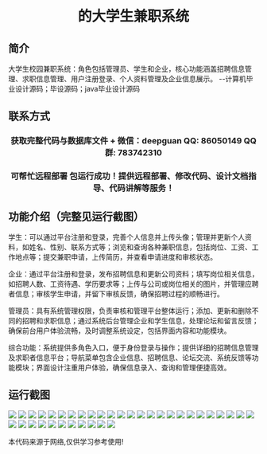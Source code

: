 <p><h1 align="center">的大学生兼职系统</h1></p>

## 简介
大学生校园兼职系统：角色包括管理员、学生和企业，核心功能涵盖招聘信息管理、求职信息管理、用户注册登录、个人资料管理及企业信息展示。    --计算机毕业设计源码；毕设源码；java毕业设计源码


## 联系方式
<p><h3 align="center">获取完整代码与数据库文件 + 微信：deepguan QQ: 86050149 QQ群: 783742310</h3></p>
<p><h3 align="center">可帮忙远程部署 包运行成功！提供远程部署、修改代码、设计文档指导、代码讲解等服务！</h3></p>

## 功能介绍（完整见运行截图）
学生：可以通过平台注册和登录，完善个人信息并上传头像；管理并更新个人资料，如姓名、性别、联系方式等；浏览和查询各种兼职信息，包括岗位、工资、工作地点等；提交兼职申请，上传简历，并查看申请进度和审核状态。

企业：通过平台注册和登录，发布招聘信息和更新公司资料；填写岗位相关信息，如招聘人数、工资待遇、学历要求等；上传与公司或岗位相关的图片，并管理应聘者信息；审核学生申请，并留下审核反馈，确保招聘过程的顺畅进行。

管理员：具有系统管理权限，负责审核和管理平台整体运行；添加、更新和删除不同的招聘和求职信息；通过系统后台管理企业和学生信息，处理论坛和留言反馈；确保前台用户体验流畅，及时调整系统设定，包括界面内容和功能模块。

综合功能：系统提供多角色入口，便于身份登录与操作；提供详细的招聘信息管理及求职者信息平台；导航菜单包含企业信息、招聘信息、论坛交流、系统反馈等功能模块；界面设计注重用户体验，确保信息录入、查询和管理便捷高效。


## 运行截图
![](img/001.jpg)
![](img/002.jpg)
![](img/003.jpg)
![](img/004.jpg)
![](img/005.jpg)
![](img/006.jpg)
![](img/007.jpg)
![](img/008.jpg)
![](img/009.jpg)
![](img/010.jpg)
![](img/011.jpg)
![](img/012.jpg)
![](img/013.jpg)
![](img/014.jpg)
![](img/015.jpg)
![](img/016.jpg)
![](img/017.jpg)
![](img/018.jpg)
![](img/019.jpg)
![](img/020.jpg)
![](img/021.jpg)
![](img/022.jpg)
![](img/023.jpg)
![](img/024.jpg)
![](img/025.jpg)
![](img/026.jpg)
![](img/027.jpg)
![](img/028.jpg)
![](img/029.jpg)
![](img/030.jpg)
![](img/031.jpg)
![](img/032.jpg)
![](img/033.jpg)
![](img/034.jpg)
![](img/035.jpg)
![](img/036.jpg)

<p>本代码来源于网络,仅供学习参考使用!</p>
